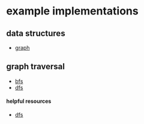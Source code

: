 # example implementations

## data structures
- [graph](./graph.md)

## graph traversal
- [bfs](./breadth-first-search.md)
- [dfs](./dept-first-search.md)


#### helpful resources
- [dfs](https://jarednielsen.com/data-structure-graph-depth-first-search/)
